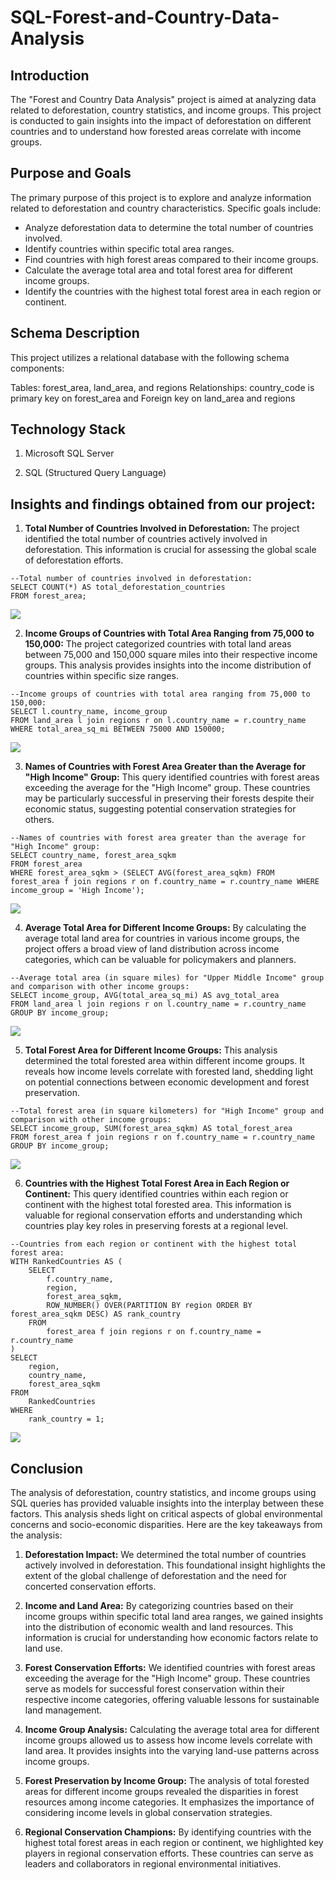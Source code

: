 # SQL-Forest-and-Country-Data-Analysis

## Introduction
The "Forest and Country Data Analysis" project is aimed at analyzing data related to deforestation, country statistics, and income groups. This project is conducted to gain insights into the impact of deforestation on different countries and to understand how forested areas correlate with income groups.

## Purpose and Goals
The primary purpose of this project is to explore and analyze information related to deforestation and country characteristics. Specific goals include:
- Analyze deforestation data to determine the total number of countries involved.
- Identify countries within specific total area ranges.
- Find countries with high forest areas compared to their income groups.
- Calculate the average total area and total forest area for different income groups.
- Identify the countries with the highest total forest area in each region or continent.

## Schema Description
This project utilizes a relational database with the following schema components:

Tables: forest_area, land_area, and regions
Relationships: country_code is primary key on forest_area and Foreign key on land_area and regions

## Technology Stack

1. Microsoft SQL Server 

2. SQL (Structured Query Language) 

## Insights and findings obtained from our project:

1. **Total Number of Countries Involved in Deforestation:**
The project identified the total number of countries actively involved in deforestation. This information is crucial for assessing the global scale of deforestation efforts.
```
--Total number of countries involved in deforestation:
SELECT COUNT(*) AS total_deforestation_countries
FROM forest_area;
```
![](forest1.png)

2. **Income Groups of Countries with Total Area Ranging from 75,000 to 150,000:**
The project categorized countries with total land areas between 75,000 and 150,000 square miles into their respective income groups. This analysis provides insights into the income distribution of countries within specific size ranges.
```
--Income groups of countries with total area ranging from 75,000 to 150,000:
SELECT l.country_name, income_group
FROM land_area l join regions r on l.country_name = r.country_name
WHERE total_area_sq_mi BETWEEN 75000 AND 150000;
```
![](forest2.png)

3. **Names of Countries with Forest Area Greater than the Average for "High Income" Group:**
This query identified countries with forest areas exceeding the average for the "High Income" group. These countries may be particularly successful in preserving their forests despite their economic status, suggesting potential conservation strategies for others.
```
--Names of countries with forest area greater than the average for "High Income" group:
SELECT country_name, forest_area_sqkm
FROM forest_area
WHERE forest_area_sqkm > (SELECT AVG(forest_area_sqkm) FROM forest_area f join regions r on f.country_name = r.country_name WHERE income_group = 'High Income');
```
![](forest3.png)

4. **Average Total Area for Different Income Groups:**
By calculating the average total land area for countries in various income groups, the project offers a broad view of land distribution across income categories, which can be valuable for policymakers and planners.
```
--Average total area (in square miles) for "Upper Middle Income" group and comparison with other income groups:
SELECT income_group, AVG(total_area_sq_mi) AS avg_total_area
FROM land_area l join regions r on l.country_name = r.country_name
GROUP BY income_group;
```
![](forest4.png)

5. **Total Forest Area for Different Income Groups:**
This analysis determined the total forested area within different income groups. It reveals how income levels correlate with forested land, shedding light on potential connections between economic development and forest preservation.
```
--Total forest area (in square kilometers) for "High Income" group and comparison with other income groups:
SELECT income_group, SUM(forest_area_sqkm) AS total_forest_area
FROM forest_area f join regions r on f.country_name = r.country_name
GROUP BY income_group;
```
![](forest5.png)

6. **Countries with the Highest Total Forest Area in Each Region or Continent:**
This query identified countries within each region or continent with the highest total forested area. This information is valuable for regional conservation efforts and understanding which countries play key roles in preserving forests at a regional level.
```
--Countries from each region or continent with the highest total forest area:
WITH RankedCountries AS (
    SELECT
        f.country_name,
        region,
        forest_area_sqkm,
        ROW_NUMBER() OVER(PARTITION BY region ORDER BY forest_area_sqkm DESC) AS rank_country
    FROM
        forest_area f join regions r on f.country_name = r.country_name
)
SELECT
    region,
    country_name,
    forest_area_sqkm
FROM
    RankedCountries
WHERE
    rank_country = 1;
```
![](forest6.png)

## Conclusion
The analysis of deforestation, country statistics, and income groups using SQL queries has provided valuable insights into the interplay between these factors. This analysis sheds light on critical aspects of global environmental concerns and socio-economic disparities. Here are the key takeaways from the analysis:

1. **Deforestation Impact:** We determined the total number of countries actively involved in deforestation. This foundational insight highlights the extent of the global challenge of deforestation and the need for concerted conservation efforts.

2. **Income and Land Area:** By categorizing countries based on their income groups within specific total land area ranges, we gained insights into the distribution of economic wealth and land resources. This information is crucial for understanding how economic factors relate to land use.

3. **Forest Conservation Efforts:** We identified countries with forest areas exceeding the average for the "High Income" group. These countries serve as models for successful forest conservation within their respective income categories, offering valuable lessons for sustainable land management.

4. **Income Group Analysis:** Calculating the average total area for different income groups allowed us to assess how income levels correlate with land area. It provides insights into the varying land-use patterns across income groups.

5. **Forest Preservation by Income Group:** The analysis of total forested areas for different income groups revealed the disparities in forest resources among income categories. It emphasizes the importance of considering income levels in global conservation strategies.

6. **Regional Conservation Champions:** By identifying countries with the highest total forest areas in each region or continent, we highlighted key players in regional conservation efforts. These countries can serve as leaders and collaborators in regional environmental initiatives.
